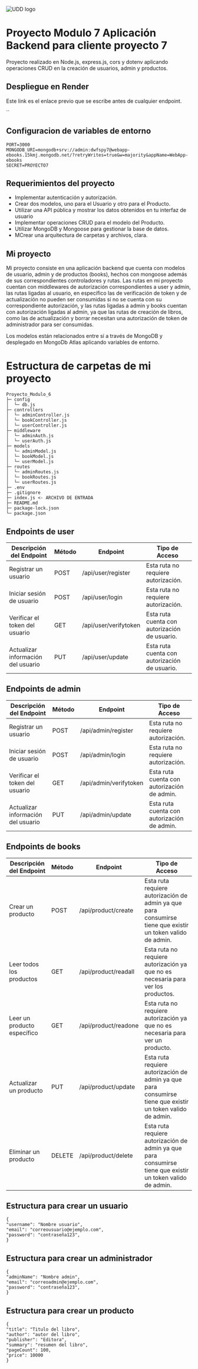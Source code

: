 ![UDD logo](https://github.com/EdduOlv/Proyecto-_Modulo1/assets/156525513/2c9572c9-af59-4edd-a716-f23cc96296b4)


# Proyecto Modulo 7 Aplicación Backend para cliente proyecto 7

Proyecto realizado en Node.js, express.js, cors y dotenv aplicando operaciones CRUD en la creación de usuarios, admin y productos.

## Despliegue en Render

Este link es el enlace previo que se escribe antes de cualquier endpoint.

``

## Configuracion de variables de entorno

```
PORT=3000
MONGODB_URI=mongodb+srv://admin:dwfspy7@webapp-ebooks.15kmj.mongodb.net/?retryWrites=true&w=majority&appName=WebApp-ebooks
SECRET=PROYECTO7

```

## Requerimientos del proyecto

 - Implementar autenticación y autorización.
 - Crear dos modelos, uno para el Usuario y otro para el Producto.
 - Utilizar una API pública y mostrar los datos obtenidos en tu interfaz de usuario
 - Implementar operaciones CRUD para el modelo del Producto.
 - Utilizar MongoDB y Mongoose para gestionar la base de datos.
 - MCrear una arquitectura de carpetas y archivos, clara.


 ## Mi proyecto

Mi proyecto consiste en una aplicación backend que cuenta con modelos de usuario, admin y de productos (books), hechos con mongoose además de sus correspondientes controladores y rutas. Las rutas en mi proyecto cuentan con middlewares de autorización correspondientes a user y admin, las rutas ligadas al usuario, en específico las de verificación de token y de actualización no pueden ser consumidas si no se cuenta con su correspondiente autorización, y las rutas ligadas a admin y books cuentan con autorización ligadas al admin, ya que las rutas de creación de libros, como las de actualización y borrar necesitan una autorización de token de administrador para ser consumidas.

Los modelos están relacionados entre sí a través de MongoDB y desplegado en MongoDb Atlas aplicando variables de entorno.

# Estructura de carpetas de mi proyecto

```
Proyecto_Modulo_6
├─ config
│  └─ db.js
├─ controllers
│  └─ adminController.js     
│  └─ bookController.js
│  └─ userController.js 
├─ middleware
│  └─ adminAuth.js     
│  └─ userAuth.js     
├─ models
│  └─ adminModel.js     
│  └─ bookModel.js    
│  └─ userModel.js  
├─ routes
│  └─ adminRoutes.js     
│  └─ bookRoutes.js     
│  └─ userRoutes.js    
├─ .env
├─ .gitignore     
├─ index.js <- ARCHIVO DE ENTRADA
├─ README.md
├─ package-lock.json
└─ package.json

```

## Endpoints de user

|Descripción del Endpoint|	Método|	Endpoint|	Tipo  de Acceso|
|---|----|----|---|
|Registrar un usuario|	POST|	/api/user/register|	Esta ruta no requiere autorización.|
|Iniciar sesión de usuario|	POST|	/api/user/login|	Esta ruta no requiere autorización.|
|Verificar el token del usuario|	GET|	/api/user/verifytoken|	Esta ruta cuenta con autorización de usuario.|
|Actualizar información del usuario|	PUT|	/api/user/update|	Esta ruta cuenta con autorización de usuario.|

## Endpoints de admin

|Descripción del Endpoint|	Método|	Endpoint|	Tipo  de Acceso|
|---|----|----|---|
|Registrar un usuario|	POST|	/api/admin/register|	Esta ruta no requiere autorización.|
|Iniciar sesión de usuario|	POST|	/api/admin/login|	Esta ruta no requiere autorización.|
|Verificar el token del usuario|	GET|	/api/admin/verifytoken|	Esta ruta cuenta con autorización de admin.|
|Actualizar información del usuario|	PUT|	/api/admin/update|	Esta ruta cuenta con autorización de admin.|

## Endpoints de books

|Descripción del Endpoint|	Método|	Endpoint|	Tipo  de Acceso|
|---|----|----|---|
|Crear un producto|	POST|	/api/product/create|	Esta ruta requiere autorización de admin ya que para consumirse tiene que existir un token valido de admin.|
|Leer todos los productos|	GET|	/api/product/readall|	Esta ruta no requiere autorización ya que no es necesaria para ver los productos.|
|Leer un producto específico|	GET|	/api/product/readone|	Esta ruta no requiere autorización ya que no es necesaria para ver un producto.|
|Actualizar un producto|	PUT|	/api/product/update|	Esta ruta requiere autorización de admin ya que para consumirse tiene que existir un token valido de admin.|
|Eliminar un producto|	DELETE|	/api/product/delete	| Esta ruta requiere autorización de admin ya que para consumirse tiene que existir un token valido de admin.|

## Estructura para crear un usuario

```
{
"username": "Nombre usuario",
"email": "correousuario@ejemplo.com",
"password": "contraseña123",
}

```
## Estructura para crear un administrador

```
{
"adminName": "Nombre admin",
"email": "correoadmin@ejemplo.com",
"password": "contraseña123",
}

```
## Estructura para crear un producto

```
{
"title": "Titulo del libro",
"author": "autor del libro",
"publisher": "Editora",
"summary": "resumen del libro",
"pageCount": 100,
"price": 10000
}

```

